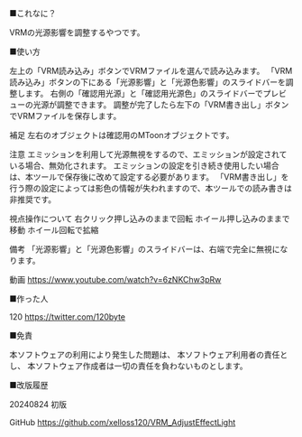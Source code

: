 ■これなに？

VRMの光源影響を調整するやつです。

■使い方

左上の「VRM読み込み」ボタンでVRMファイルを選んで読み込みます。
「VRM読み込み」ボタンの下にある「光源影響」と「光源色影響」のスライドバーを調整します。
右側の「確認用光源」と「確認用光源色」のスライドバーでプレビューの光源が調整できます。
調整が完了したら左下の「VRM書き出し」ボタンでVRMファイルを保存します。

補足
左右のオブジェクトは確認用のMToonオブジェクトです。

注意
エミッションを利用して光源無視をするので、エミッションが設定されている場合、無効化されます。
エミッションの設定を引き続き使用したい場合は、本ツールで保存後に改めて設定する必要があります。
「VRM書き出し」を行う際の設定によっては影色の情報が失われますので、本ツールでの読み書きは非推奨です。

視点操作について
右クリック押し込みのままで回転
ホイール押し込みのままで移動
ホイール回転で拡縮

備考
「光源影響」と「光源色影響」のスライドバーは、右端で完全に無視になります。

動画
https://www.youtube.com/watch?v=6zNKChw3pRw

■作った人

120
https://twitter.com/120byte

■免責

本ソフトウェアの利用により発生した問題は、
本ソフトウェア利用者の責任とし、
本ソフトウェア作成者は一切の責任を負わないものとします。

■改版履歴

20240824
初版

GitHub
https://github.com/xelloss120/VRM_AdjustEffectLight
